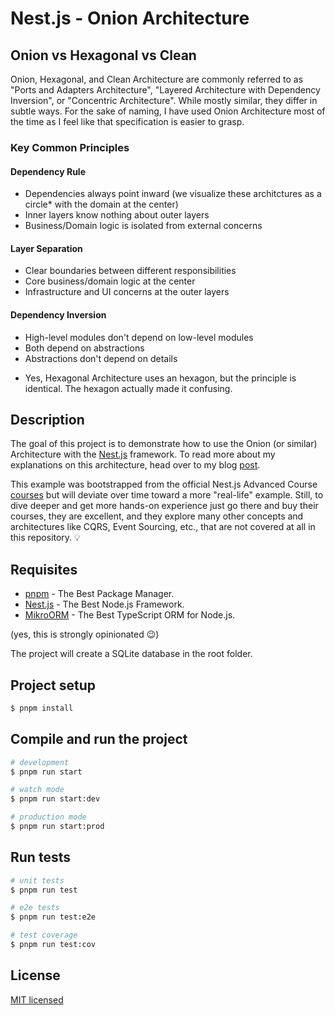 # Nest.js - Onion Architecture

## Onion vs Hexagonal vs Clean

Onion, Hexagonal, and Clean Architecture are commonly referred to as "Ports and Adapters Architecture", 
"Layered Architecture with Dependency Inversion", or "Concentric Architecture". While mostly similar, 
they differ in subtle ways. For the sake of naming, I have used Onion Architecture most of the time 
as I feel like that specification is easier to grasp.

### Key Common Principles

#### Dependency Rule

- Dependencies always point inward (we visualize these architctures as a circle* with the domain at the center)
- Inner layers know nothing about outer layers
- Business/Domain logic is isolated from external concerns

#### Layer Separation

- Clear boundaries between different responsibilities
- Core business/domain logic at the center
- Infrastructure and UI concerns at the outer layers

#### Dependency Inversion

- High-level modules don't depend on low-level modules
- Both depend on abstractions
- Abstractions don't depend on details

* Yes, Hexagonal Architecture uses an hexagon, but the principle is identical. The hexagon actually made it confusing.

## Description

The goal of this project is to demonstrate how to use the Onion (or similar) Architecture with the 
[Nest.js](https://github.com/nestjs/nest) framework. To read more about my explanations on this 
architecture, head over to my blog [post](https://wowww.ch).

This example was bootstrapped from the official Nest.js Advanced Course [courses](https://courses.nestjs.com/) but will
deviate over time toward a more "real-life" example. Still, to dive deeper and get more hands-on experience just go there and buy 
their courses, they are excellent, and they explore many other concepts and architectures like CQRS, Event Sourcing, 
etc., that are not covered at all in this repository. 💡

## Requisites

- [pnpm](https://pnpm.io/) - The Best Package Manager.
- [Nest.js](https://nestjs.com/) - The Best Node.js Framework.
- [MikroORM](https://mikro-orm.io) - The Best TypeScript ORM for Node.js.

(yes, this is strongly opinionated 😉)

The project will create a SQLite database in the root folder.

## Project setup

```bash
$ pnpm install
```

## Compile and run the project

```bash
# development
$ pnpm run start

# watch mode
$ pnpm run start:dev

# production mode
$ pnpm run start:prod
```

## Run tests

```bash
# unit tests
$ pnpm run test

# e2e tests
$ pnpm run test:e2e

# test coverage
$ pnpm run test:cov
```

## License

[MIT licensed](https://github.com/nestjs/nest/blob/master/LICENSE)
